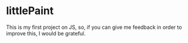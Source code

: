 # littlePaint
This is my first project on JS, so, if you can give me feedback in order to improve this, I would be grateful.
